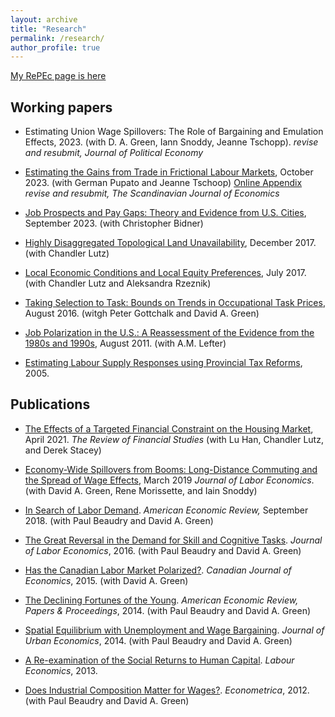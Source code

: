 ```yaml
---
layout: archive
title: "Research"
permalink: /research/
author_profile: true
---
```


[My RePEc page is here](https://ideas.repec.org/f/psa1145.html)

## Working papers

- Estimating Union Wage Spillovers: The Role of Bargaining and Emulation Effects, 2023. (with D. A. Green, Iann Snoddy, Jeanne Tschopp).  *revise and resubmit, Journal of Political Economy*

- [Estimating the Gains from Trade in Frictional Labour Markets](http://ben-sand.github.io/files/PTS-V25_JEEA.pdf), October 2023. (with German Pupato and Jeanne Tschoop) [Online Appendix](http://ben-sand.github.io/files/PTS-V25_JEEA_Appendix.pdf) *revise and resubmit, The Scandinavian Journal of Economics*

- [Job Prospects and Pay Gaps: Theory and Evidence from U.S. Cities](http://ben-sand.github.io/files/BidnerSand_Mar17.pdf), September 2023. (with Christopher Bidner)

- [Highly Disaggregated Topological Land Unavailability](https://chandlerlutz.github.io/pdf/land-unavailability.pdf), December 2017. (with Chandler Lutz)

- [Local Economic Conditions and Local Equity Preferences](https://papers.ssrn.com/sol3/papers.cfm?abstract_id=2912419), July 2017. (with Chandler Lutz and Aleksandra Rzeznik)

- [Taking Selection to Task: Bounds on Trends in Occupational Task Prices](http://dept.econ.yorku.ca/~bmsand/TPT_v10.pdf),  August 2016. (witgh Peter Gottchalk and David A. Green)

- [Job Polarization in the U.S.: A Reassessment of the Evidence from the 1980s and 1990s](http://ideas.repec.org/p/usg/econwp/201103.html), August 2011. (with A.M. Lefter)

- [Estimating Labour Supply Responses using Provincial Tax Reforms](http://ben-sand.github.io/files/ProvincialTaxReforms-Sand.pdf), 2005.

## Publications

- [The Effects of a Targeted Financial Constraint on the Housing Market](https://academic.oup.com/rfs/article/34/8/3742/6239712), April 2021. *The Review of Financial Studies* (with Lu Han, Chandler Lutz, and Derek Stacey)

- [Economy-Wide Spillovers from Booms: Long-Distance Commuting and the Spread of Wage Effects](https://www.journals.uchicago.edu/doi/abs/10.1086/703362), March 2019 *Journal of Labor Economics*. (with David A. Green, Rene Morissette, and Iain Snoddy)

- [In Search of Labor Demand](https://www.aeaweb.org/articles?id=10.1257/aer.20141374&&from=f). *American Economic Review,* September 2018. (with Paul Beaudry and David A. Green)

- [The Great Reversal in the Demand for Skill and Cognitive Tasks](http://www.journals.uchicago.edu/doi/10.1086/682347). *Journal of Labor Economics*, 2016.  (with Paul Beaudry and David A. Green)

- [Has the Canadian Labor Market Polarized?](http://onlinelibrary.wiley.com/doi/10.1111/caje.12145/abstract). *Canadian Journal of Economics*, 2015. (with David A. Green)

- [The Declining Fortunes of the Young](https://www.aeaweb.org/articles.php?doi=10.1257/aer.104.5.381). *American Economic Review, Papers & Proceedings*, 2014. (with Paul Beaudry and David A. Green)

- [Spatial Equilibrium with Unemployment and Wage Bargaining](http://www.sciencedirect.com/science/article/pii/S0094119013000788). *Journal of Urban Economics*, 2014. (with Paul Beaudry and David A. Green)

- [A Re-examination of the Social Returns to Human Capital](http://www.sciencedirect.com/science/article/pii/S0927537113000791). *Labour Economics*, 2013. 

- [Does Industrial Composition Matter for Wages?](http://onlinelibrary.wiley.com/doi/10.3982/ECTA8659/abstract). *Econometrica*, 2012. (with Paul Beaudry and David A. Green)
